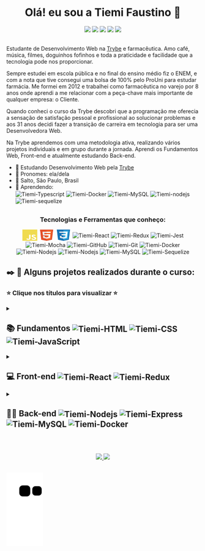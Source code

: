 <div align="center"><h1> Olá! eu sou a Tiemi Faustino 👋</h1></div>

<div align="center">
  <a href="https://www.linkedin.com/in/tiemifaustino/" target="_blank"><img src="https://img.shields.io/badge/-LinkedIn-%230077B5?style=for-the-badge&logo=linkedin&logoColor=white" target="_blank"></a> 
  <a href="mailto:hayashipharma@gmail.com" target="_blank"><img src="https://img.shields.io/badge/Gmail-D14836?style=for-the-badge&logo=gmail&logoColor=white"></a>
  <a href="https://api.whatsapp.com/send?phone=5511911871216" target="_blank"><img src="https://img.shields.io/badge/WhatsApp-25D366?style=for-the-badge&logo=whatsapp&logoColor=white"></a>
  <a href="https://t.me/tiemifaustino" target="_blank"><img src="https://img.shields.io/badge/Telegram-2CA5E0?style=for-the-badge&logo=telegram&logoColor=white"></a>
  <a href="https://www.instagram.com/tiemifaustino/" target="_blank"><img src="https://img.shields.io/badge/-Instagram-%23E4405F?style=for-the-badge&logo=instagram&logoColor=white" target="_blank"></a>
</div>
<br>

Estudante de Desenvolvimento Web na [Trybe](https://www.betrybe.com/) e farmacêutica. Amo café, música, filmes, doguinhos fofinhos e toda a praticidade e facilidade que a tecnologia pode nos proporcionar.

Sempre estudei em escola pública e no final do ensino médio fiz o ENEM, e com a nota que tive consegui uma bolsa de 100% pelo ProUni para estudar farmácia. Me formei em 2012 e trabalhei como farmacêutica no varejo por 8 anos onde aprendi a me relacionar com a peça-chave mais importante de qualquer empresa: o Cliente.

Quando conheci o curso da Trybe descobri que a programação me oferecia a sensação de satisfação pessoal e profissional ao solucionar problemas e aos 31 anos decidi fazer a transição de carreira em tecnologia para ser uma Desenvolvedora Web.

Na Trybe aprendemos com uma metodologia ativa, realizando vários projetos individuais e em grupo durante a jornada. Aprendi os Fundamentos Web, Front-end e atualmente estudando Back-end.

- 🌱 Estudando Desenvolvimento Web pela [Trybe](https://www.betrybe.com/)
- 👩 Pronomes: ela/dela
- 📍 Salto, São Paulo, Brasil
- 📖 Aprendendo: <br>
   <img align="center" alt="Tiemi-Typescript" height="40" width="40" src="https://cdn.jsdelivr.net/gh/devicons/devicon/icons/typescript/typescript-original.svg" />
   <img align="center" alt="Tiemi-Docker" height="60" width="70" src="https://cdn.jsdelivr.net/gh/devicons/devicon/icons/docker/docker-plain.svg" />
   <img align="center" alt="Tiemi-MySQL" height="70" width="70" src="https://cdn.jsdelivr.net/gh/devicons/devicon/icons/mysql/mysql-original-wordmark.svg" />
   <img align="center" alt="Tiemi-nodejs" height="90" width="90" src="https://cdn.jsdelivr.net/gh/devicons/devicon/icons/nodejs/nodejs-original-wordmark.svg" />
   <img align="center" alt="Tiemi-sequelize" height="90" width="90" src="https://cdn.jsdelivr.net/gh/devicons/devicon/icons/sequelize/sequelize-original-wordmark.svg" />      
##

<div align="center"><h3> Tecnologias e Ferramentas que conheço: </h3></div>
<div align="center">
  <img align="center" alt="Tiemi-Js" height="30" width="40" src="https://raw.githubusercontent.com/devicons/devicon/master/icons/javascript/javascript-plain.svg" />
  <img align="center" alt="Tiemi-HTML" height="30" width="40" src="https://raw.githubusercontent.com/devicons/devicon/master/icons/html5/html5-original.svg" />
  <img align="center" alt="Tiemi-CSS" height="30" width="40" src="https://raw.githubusercontent.com/devicons/devicon/master/icons/css3/css3-original.svg" />
  <img align="center" alt="Tiemi-React" height="30" width="40" src="https://cdn.jsdelivr.net/gh/devicons/devicon/icons/react/react-original.svg" />
  <img align="center" alt="Tiemi-Redux" height="30" width="40" src="https://cdn.jsdelivr.net/gh/devicons/devicon/icons/redux/redux-original.svg" />
  <img align="center" alt="Tiemi-Jest" height="30" width="40" src="https://cdn.jsdelivr.net/gh/devicons/devicon/icons/jest/jest-plain.svg" />      
  <img align="center" alt="Tiemi-Mocha" height="30" width="40" src="https://cdn.jsdelivr.net/gh/devicons/devicon/icons/mocha/mocha-plain.svg" />
  <img align="center" alt="Tiemi-GitHub" height="30" width="40" src="https://cdn.jsdelivr.net/gh/devicons/devicon/icons/github/github-original.svg" />
  <img align="center" alt="Tiemi-Git" height="30" width="40" src="https://cdn.jsdelivr.net/gh/devicons/devicon/icons/git/git-original.svg"  />
  <img align="center" alt="Tiemi-Docker" height="40" width="40" src="https://cdn.jsdelivr.net/gh/devicons/devicon/icons/docker/docker-original.svg" />
  <img align="center" alt="Tiemi-Nodejs" height="30" width="40" src="https://cdn.jsdelivr.net/gh/devicons/devicon/icons/nodejs/nodejs-original.svg" />     
  <img align="center" alt="Tiemi-Nodejs" height="30" width="40" src="https://cdn.jsdelivr.net/gh/devicons/devicon/icons/express/express-original.svg" />       
  <img align="center" alt="Tiemi-MySQL" height="30" width="40" src="https://cdn.jsdelivr.net/gh/devicons/devicon/icons/mysql/mysql-original.svg" />       
  <img align="center" alt="Tiemi-Sequelize" height="30" width="40" src="https://cdn.jsdelivr.net/gh/devicons/devicon/icons/sequelize/sequelize-original.svg" />          
</div>
                     
##

<strong><h2> ✒️ 📖 Alguns projetos realizados durante o curso: </h2></strong>
<h3>⭐ Clique nos títulos para visualizar ⭐</h3>

<details>
<summary><strong><h2>
   📚 Fundamentos
   <img  align="center" alt="Tiemi-HTML" height="30" width="40" src="https://cdn.jsdelivr.net/gh/devicons/devicon/icons/html5/html5-original.svg" />   
   <img align="center" alt="Tiemi-CSS" height="30" width="40" src="https://cdn.jsdelivr.net/gh/devicons/devicon/icons/css3/css3-original.svg" />
   <img align="center" alt="Tiemi-JavaScript" height="30" width="40" src="https://cdn.jsdelivr.net/gh/devicons/devicon/icons/javascript/javascript-original.svg" />       
</h2></strong></summary>

1. [Lessons Learned](https://tiemifaustino.github.io/lessons-learned/) - Primeiro projeto realizado utilizando HTML5 e CSS3
   * [Repositório Lessons Learned](https://github.com/tiemifaustino/lessons-learned)
   
2. [Portfólio](https://tiemifaustino.github.io/#eu) - Construção de portfólio utilizando HTML5 e CSS3
   * [Repositório Portfólio](https://github.com/tiemifaustino/tiemifaustino.github.io)
   
3. [Pixels Art](https://github.com/tiemifaustino/project-pixels-art) - Paleta de cores para criação de desenhos em pixels
   * [Repositório Pixels Art](https://github.com/tiemifaustino/project-pixels-art)
   
4. [To do list](https://tiemifaustino.github.io/project-todo-list/) - Lista de Tarefas
   * [Repositório To do list](https://github.com/tiemifaustino/project-todo-list)
   
5. [Color Guess](https://tiemifaustino.github.io/color-guess-project-bonus/) - Jogo de adivinhação de cores
   * [Repositório Color Guess](https://github.com/tiemifaustino/color-guess-project-bonus)
</details>

<details>
<summary><strong><h2>
   💻 Front-end
   <img align="center" alt="Tiemi-React" height="30" width="40" src="https://cdn.jsdelivr.net/gh/devicons/devicon/icons/react/react-original.svg" />
   <img align="center" alt="Tiemi-Redux" height="30" width="40" src="https://cdn.jsdelivr.net/gh/devicons/devicon/icons/redux/redux-original.svg" />
          
</h2></strong></summary>

6. [Solar System](https://tiemifaustino.github.io/solar-system-react-project/) - Primeiro projeto utilizando [React](https://pt-br.reactjs.org/) <img align="center" alt="Tiemi-React" height="30" width="40" src="https://cdn.jsdelivr.net/gh/devicons/devicon/icons/react/react-original.svg" />
   * [Repositório Solar System](https://github.com/tiemifaustino/solar-system-react-project)

7. [Trivia Game](https://trivia-group24.vercel.app/) - Projeto em equipe baseado em um jogo de perguntas (Trivia) no módulo de Front-end  <img align="center" alt="Tiemi-React" height="30" width="40" src="https://cdn.jsdelivr.net/gh/devicons/devicon/icons/react/react-original.svg" />
   * [Repositório Trivia Game](https://github.com/tiemifaustino/trivia-group24)

8. [Trybe Wallet](https://trybe-wallet-two.vercel.app/) - Carteira de controle de gastos com conversor de moedas  <img align="center" alt="Tiemi-React" height="30" width="40" src="https://cdn.jsdelivr.net/gh/devicons/devicon/icons/react/react-original.svg" />
   * [Repositório Trybe Wallet](https://github.com/tiemifaustino/trybe-wallet)

9. [Easy Cooking App](http://easycooking-app.vercel.app/) - Projeto em equipe em que desenvolvemos um aplicativo mobile com React JS para ver, buscar, filtrar, favoritar e acompanhar o progresso de preparação de receitas e drinks - Conclusão do módulo de Front-end <img align="center" alt="Tiemi-React" height="30" width="40" src="https://cdn.jsdelivr.net/gh/devicons/devicon/icons/react/react-original.svg" />
   * [Repositório Easy Cooking App](https://github.com/tiemifaustino/easycooking-app)
</details>

<details>
<summary><strong><h2>
   👩‍🍳 Back-end
   <img align="center" alt="Tiemi-Nodejs" height="30" width="40" src="https://cdn.jsdelivr.net/gh/devicons/devicon/icons/nodejs/nodejs-original.svg" />
   <img align="center" alt="Tiemi-Express" height="40" width="40" src="https://cdn.jsdelivr.net/gh/devicons/devicon/icons/express/express-original-wordmark.svg" />
   <img align="center" alt="Tiemi-MySQL" height="30" width="40" src="https://cdn.jsdelivr.net/gh/devicons/devicon/icons/mysql/mysql-original.svg" />
   <img align="center" alt="Tiemi-Docker" height="30" width="40" src="https://cdn.jsdelivr.net/gh/devicons/devicon/icons/docker/docker-plain.svg" />
</h2></strong></summary>

10. [Docker Todo List](https://github.com/tiemifaustino/docker-todolist-project) - Primeiro projeto do módulo de Back-end utilizando Dockerfile e Docker-Compose <img align="center" alt="Tiemi-Docker" height="30" width="40" src="https://cdn.jsdelivr.net/gh/devicons/devicon/icons/docker/docker-plain.svg" />

11. [MySQL All for one](https://github.com/tiemifaustino/mysql-all-for-one) - Projeto com o objetivo de praticar os conceitos de SQL criando queries para consulta e manipulação de tabelas <img align="center" alt="Tiemi-MySQL" height="30" width="40" src="https://cdn.jsdelivr.net/gh/devicons/devicon/icons/mysql/mysql-original.svg" />

12. [MySQL One for All](https://github.com/tiemifaustino/mysql-one-for-all) - Projeto para normalizar tabelas na terceira forma normal, criá-las e populá-las e executar queries para consulta e manipulação destas <img align="center" alt="Tiemi-MySQL" height="30" width="40" src="https://cdn.jsdelivr.net/gh/devicons/devicon/icons/mysql/mysql-original.svg" />

13. [Talker Manager](https://github.com/tiemifaustino/talker-manager) - Projeto utilizando Node e Express para a criação de uma API de um CRUD  (Create, Read, Update e Delete) de palestrantes em que é possível cadastrar, visualizar, pesquisar, editar e excluir informações <img align="center" alt="Tiemi-Nodejs" height="30" width="40" src="https://cdn.jsdelivr.net/gh/devicons/devicon/icons/nodejs/nodejs-original.svg" /> <img align="center" alt="Tiemi-Express" height="40" width="40" src="https://cdn.jsdelivr.net/gh/devicons/devicon/icons/express/express-original-wordmark.svg" />

14. [Store Manager](https://github.com/tiemifaustino/store-manager) - Projeto utilizando Node, Express e MySQL para a criação de uma API de um CRUD de produtos e vendas realizado durante o módulo de Back-End do curso de Desenvolvimento Web pela Trybe. <img align="center" alt="Tiemi-Nodejs" height="30" width="40" src="https://cdn.jsdelivr.net/gh/devicons/devicon/icons/nodejs/nodejs-original.svg" /> <img align="center" alt="Tiemi-Express" height="40" width="40" src="https://cdn.jsdelivr.net/gh/devicons/devicon/icons/express/express-original-wordmark.svg" /> <img align="center" alt="Tiemi-MySQL" height="30" width="40" src="https://cdn.jsdelivr.net/gh/devicons/devicon/icons/mysql/mysql-original.svg" />

15. [Blogs API](https://github.com/tiemifaustino/blogs-api) - Projeto utilizando Node, Express e Sequelize para a criação de uma API de um CRUD para produção de conteúdo para um blog. Realizado durante o módulo de Back-End do curso de Desenvolvimento Web pela Trybe.  <img align="center" alt="Tiemi-Nodejs" height="30" width="40" src="https://cdn.jsdelivr.net/gh/devicons/devicon/icons/nodejs/nodejs-original.svg" /> <img align="center" alt="Tiemi-Express" height="40" width="40" src="https://cdn.jsdelivr.net/gh/devicons/devicon/icons/express/express-original-wordmark.svg" /> <img align="center" alt="Tiemi-sequelize" height="60" width="60" src="https://cdn.jsdelivr.net/gh/devicons/devicon/icons/sequelize/sequelize-original-wordmark.svg" />  
</details>

##

<br>
<div align="center">
  <a href="https://github.com/tiemifaustino">
  <img height="160em" src="https://github-readme-stats.vercel.app/api?username=tiemifaustino&show_icons=true&theme=algolia&include_all_commits=true&count_private=true"/>
  <img height="160em" src="https://github-readme-stats.vercel.app/api/top-langs/?username=tiemifaustino&layout=compact&langs_count=7&theme=algolia"/>
</div><br>

![Snake animation](https://github.com/tiemifaustino/tiemifaustino/blob/output/github-contribution-grid-snake.svg)
